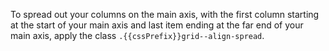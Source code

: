 To spread out your columns on the main axis, with the first column starting at the start of your main axis and last item ending at the far end of your main axis, apply the class `.{{cssPrefix}}grid--align-spread`.
